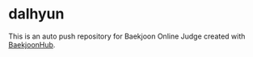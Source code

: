 # dalhyun
This is an auto push repository for Baekjoon Online Judge created with [BaekjoonHub](https://github.com/BaekjoonHub/BaekjoonHub).
